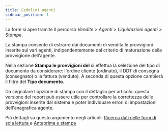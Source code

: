 ```yaml
---
title: Cedolini agenti
sidebar_position: 1
---
```


La form si apre tramite il percorso *Vendite > Agenti > Liquidazioni agenti > Stampe*.

La stampa consente di estrarre dai documenti di vendita le provvigioni inserite sui vari agenti, indipendentemente dal criterio di maturazione della provvigione dell'agente.

Nella sezione **Stampa le provvigioni del** si effettua la selezione del tipo di documento da considerare: l'ordine cliente (ordinato), il DDT di consegna (consegnato) o la fattura (venduto). A seconda di questa opzione cambierà il filtro del **Tipo documento**.

Da segnalare l'opzione di stampa con il dettaglio per articolo: questa versione del report può essere utile per controllare la correttezza delle provvigioni inserite dal sistema e poter individuare errori di impostazioni dell'anagrafica agente.

Più dettagli su questo argomento negli articoli: [Ricerca dati nelle form di sola lettura ](/docs/guide/operations-with-data/data-search-in-read-only-forms) e [Anteprima e stampa](/docs/guide/operations-with-data/reports) 